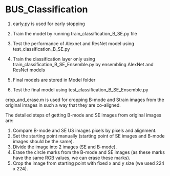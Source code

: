 # BUS_Classification
1. early.py is used for early stopping

2. Train the model by running train_classification_B_SE.py file


3. Test the performance of Alexnet and ResNet model using test_classification_B_SE.py


4. Train the classification layer only using train_classification_B_SE_Ensemble.py by ensembling AlexNet and ResNet models

5. Final models are stored in Model folder

6. Test the final model using test_classification_B_SE_Ensemble.py


crop_and_erase.m is used for cropping B-mode and Strain images from the original images in such a way that they are co-aligned.

The detailed steps of getting B-mode and SE images  from original images are:
1.	Compare B-mode and SE US images pixels by pixels and alignment.
2.	Set the starting point manually (starting point of SE images and B-mode images should be the same).
3.	Divide the image into 2 images (SE and B-mode). 
4.	Erase the circle marks from the B-mode and SE images (as these marks have the same RGB values, we can erase these marks). 
5.	Crop the image from starting point with fixed x and y size (we used 224 x 224). 




